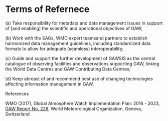 # Terms of Refernece

(a) Take responsibility for metadata and data management issues in support of
[and enabling] the scientific and operational objectives of GAW;

(b) Work with the SAGs, WMO expert teamsand partners to establish harmonized
data management guidelines, including standardized data formats to allow for
adequate (seamless) interoperability;

(c) Guide and support the further development of GAWSIS as the central
catalogue of observing facilities and observations supporting GAW, linking the
World Data Centres and GAW Contributing Data Centres;

(d) Keep abreast of and recommend best use of changing technologies affecting
information management in GAW.

References

WMO (2017), Global Atmosphere Watch Implementation Plan: 2016 - 2023, [GAW Report No. 228](https://library.wmo.int/doc_num.php?explnum_id=3395), World Meteorological Organization, Geneva, Switzerland
